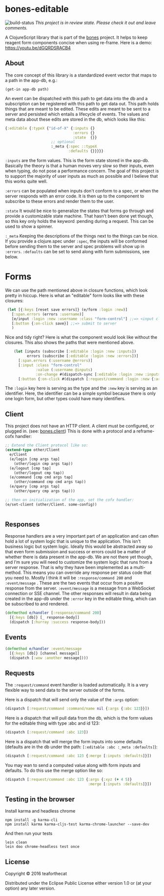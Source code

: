 # bones-editable
![build-status](https://api.travis-ci.org/teaforthecat/bones-editable.svg?branch=master)
_This project is in review state. Please check it out and leave comments._

A ClojureScript library that is part of the [bones](https://github.com/teaforthecat/bones) project. It helps to keep reagent
form components concise when using re-frame. Here is a demo:
https://youtu.be/dGQRDSRACB4

## About

The core concept of this library is a standardized event vector that maps to a path in
the app-db, e.g.: 

    (get-in app-db path)
    
An event can be dispatched with this path to get data into the db and a
subscription can be registered with this path to get data out. This path holds
things that are meant to be edited. These edits are meant to be sent to a server
and persisted which entails a lifecycle of events. The values and meta data about
these edits are stored in the db, which looks like this:

```clojure 
{:editable {:typeX {"id-of-X" {:inputs {}
                               :errors {}
                               :state  {}}
                     ;; optional
                     :_meta {:spec ::typeX
                             :defaults {}}}}}
```

`:inputs` are the form values. This is the form state stored in the app-db.
Basically the theory is that a human moves very slow so their inputs, even when
typing, do not pose a performance concern. The goal of this project is to
support the majority of user inputs as much as possible and I believe that this
works quite well. 

`:errors` can be populated when inputs don't conform to a spec, or when the
server responds with an error code. It is then up to the component to subscribe
to these errors and render them to the user.

`:state` It would be nice to generalize the states that forms go through and provide
a customizable state machine. That hasn't been done yet though, so this key only
holds the keyword :pending during a request. This can be used to show a spinner.

`:_meta` Keeping the descriptions of the things next to the things can be nice.
If you provide a clojure.spec under `:spec`, the inputs will be conformed before
sending them to the server and spec problems will show up in `:errors`.
`:defaults` can be set to send along with form submissions, see below. 

# Forms

We can use the path mentioned above in closure functions, which
look pretty in hiccup. Here is what an "editable" form looks like with these
closures:

```clojure
 (let [{:keys [reset save errors]} (e/form :login :new)]
   [:span.errors (errors :username)]
   [e/input :login :new :username :class "form-control"] ;;=> <input class="form-control"...
   [:button {:on-click save}] ;;=> submit to server
   ) 
```

Nice and tidy right? Here is what the component would look like without the
closures. This also shows the paths that were mentioned above.

```clojure
    (let [inputs (subscribe [:editable :login :new :inputs])
          errors (subscribe [:editable :login :new :errors])]
      [:span.errors (:username @errors)]
      [:input :class "form-control"
              :value (:username @inputs)
              :on-change #(dispatch-sync [:editable :login :new :inputs :username ( -> % .-target .-value)])]
      [:button {:on-click #(dispatch [:request/command :login :new {:args @inputs}])}])
```

The `:login` key here is serving as the type and the `:new` key is serving as an
identifier. Here, the identifier can be a simple symbol because there is only
one login form, but other types could have many identifiers. 

## Client

This project does not have an HTTP client. A client must be configured, or
plugged in. (see:
[bones.client]("https://github.com/teaforthecat/bones-client")) This is done
with a protocol and a reframe-cofx handler:

```clojure
;; Extend the Client protocol like so:
(extend-type other/Client
  e/Client
  (e/login [cmp args tap]
    (other/login cmp args tap))
  (e/logout [cmp tap]
    (other/logout cmp tap))
  (e/command [cmp cmd args tap]
    (other/command cmp cmd args tap))
  (e/query [cmp args tap]
    (other/query cmp args tap)))

;; then on initialization of the app, set the cofx handler:
(e/set-client (other/Client. some-config))
    
```


## Responses

Response handlers are a very important part of an application and can often hold
a lot of system logic that is unique to the application. This isn't business
logic but system logic. Ideally this would be abstracted away so that even form
submission and success or errors could be a matter of whether there is data
present in the app-db. We are not there yet though, and I'm sure you will need
to customize the system logic that runs from a server response. That is why they
have been implemented as a multi-method. This means you can override any
response per status code that you need to. Mostly I think it will be
`:response/command 200` and `:event/message` . These are the two events that
occur from a positive response from the server. `:event/message` is a message
from a WebSocket connection or SSE channel. The other responses will result
in data being created in the app-db under the `:error` key in the editable
thing, which can be subscribed to and rendered.

```clojure
(defmethod e/handler [:response/command 200]
  [{:keys [db]} [_ response-body]]
  (dispatch [:hurray :success response-body]))
```

## Events

```clojure 
(defmethod e/handler :event/message
  [{:keys [db]} [channel message]]
  (dispatch [:wow :another message])))
```


## Requests

The `:request/command` event handler is loaded automatically. It is a very flexible
way to send data to the server outside of the forms.

Here is a dispatch that will send only the value of the `:args` option:
```clojure
(dispatch [:request/command :command/name nil {:args {:abc 123}}])
```

Here is a dispatch that will pull data from the db, which is the form values for
the editable thing with type :abc and id 123:

```clojure
(dispatch [:request/command :abc 123])
```

Here is a dispatch that will merge the form inputs into some defaults (defaults are
in the db under the path: `[:editable :abc :_meta :defaults]`):

```clojure
(dispatch [:request/command :abc 123 {:merge [:inputs :defaults]}])

```

You may wan to send a computed value along with form inputs and defaults. To do
this use the merge option like so:
```clojure
(dispatch [:request/command :abc 123 {:args {:xyz (+ 4 5)}
                                      :merge [:inputs :defaults]}])
```


## Testing in the browser
Install karma and headless chrome

```
npm install -g karma-cli
npm install karma karma-cljs-test karma-chrome-launcher --save-dev
```

And then run your tests

```
lein clean
lein doo chrome-headless test once
```

## License

Copyright © 2016 teaforthecat

Distributed under the Eclipse Public License either version 1.0 or (at
your option) any later version.
